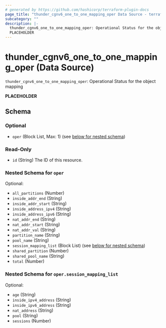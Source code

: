 ```yaml
---
# generated by https://github.com/hashicorp/terraform-plugin-docs
page_title: "thunder_cgnv6_one_to_one_mapping_oper Data Source - terraform-provider-thunder"
subcategory: ""
description: |-
  thunder_cgnv6_one_to_one_mapping_oper: Operational Status for the object mapping
  PLACEHOLDER
---
```


# thunder_cgnv6_one_to_one_mapping_oper (Data Source)

`thunder_cgnv6_one_to_one_mapping_oper`: Operational Status for the object mapping

__PLACEHOLDER__



<!-- schema generated by tfplugindocs -->
## Schema

### Optional

- `oper` (Block List, Max: 1) (see [below for nested schema](#nestedblock--oper))

### Read-Only

- `id` (String) The ID of this resource.

<a id="nestedblock--oper"></a>
### Nested Schema for `oper`

Optional:

- `all_partitions` (Number)
- `inside_addr_end` (String)
- `inside_addr_start` (String)
- `inside_address_ipv4` (String)
- `inside_address_ipv6` (String)
- `nat_addr_end` (String)
- `nat_addr_start` (String)
- `nat_addr_val` (String)
- `partition_name` (String)
- `pool_name` (String)
- `session_mapping_list` (Block List) (see [below for nested schema](#nestedblock--oper--session_mapping_list))
- `shared_partition` (Number)
- `shared_pool_name` (String)
- `total` (Number)

<a id="nestedblock--oper--session_mapping_list"></a>
### Nested Schema for `oper.session_mapping_list`

Optional:

- `age` (String)
- `inside_ipv4_address` (String)
- `inside_ipv6_address` (String)
- `nat_address` (String)
- `pool` (String)
- `sessions` (Number)


